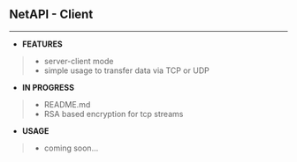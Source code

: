 ## NetAPI - Client
-----------
* **FEATURES**
> - server-client mode
> - simple usage to transfer data via TCP or UDP

* **IN PROGRESS**
> - README.md
> - RSA based encryption for tcp streams

* **USAGE**
>
> - coming soon...
>
